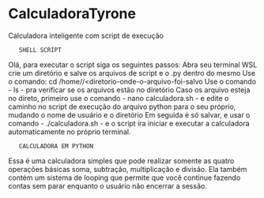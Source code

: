 # CalculadoraTyrone
 Calculadora inteligente com script de execução

       SHELL SCRIPT

Olá, para executar o script siga os seguintes passos:
 Abra seu terminal WSL crie um diretório e salve os arquivos de script e o .py dentro do mesmo
 Use o comando:
 cd /home/<seu-usuario>/<diretorio-onde-o-arquivo-foi-salvo
 Use o comando - ls - pra verificar se os arquivos estão no diretório
 Caso os arquivo esteja no direto, primeiro use o comando - nano calculadora.sh - e edite o caminho no script de execução do arquivo python para o seu próprio, mudando o nome de usuário e o diretório
 Em seguida é só salvar, e usar o comando - ./calculadora.sh - e o script ira iniciar e executar a calculadora automaticamente no próprio terminal.

       CALCULADORA EM PYTHON

Essa é uma calculadora simples que pode realizar somente as quatro operações básicas soma, subtração, multiplicação e divisão.
Ela também contém um sistema de looping que permite que você continue fazendo contas sem parar enquanto o usuário não encerrar a sessão. 
